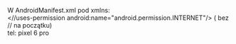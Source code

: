 W AndroidManifest.xml pod xmlns:
<br>  <//uses-permission android:name="android.permission.INTERNET"/> ( bez // na początku)
<br> tel: pixel 6 pro
